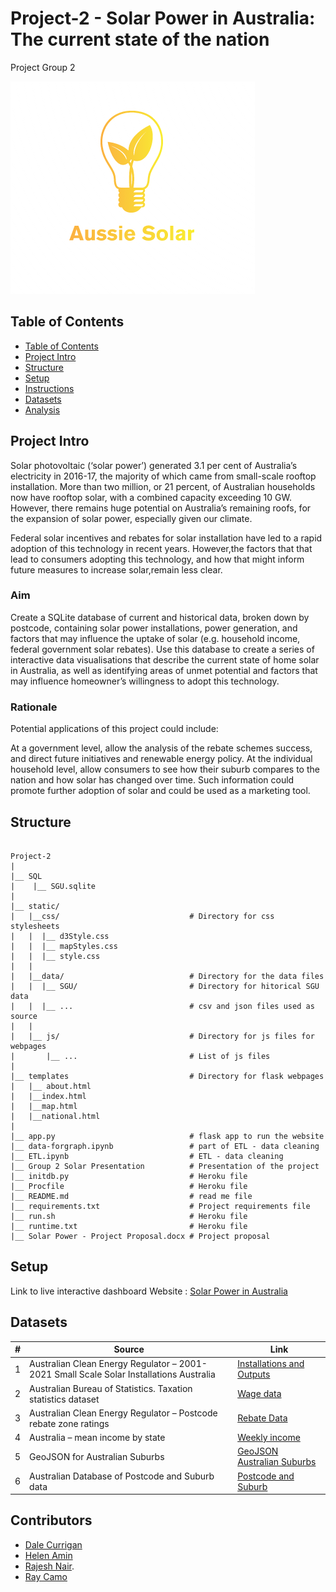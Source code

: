 # Project-2 - Solar Power in Australia: The current state of the nation 
Project Group 2 

![Solar icon](static/css/AussieSolar.png)

## Table of Contents

- [Table of Contents](#table-of-contents)
- [Project Intro](#Project-Intro)
- [Structure](#Project-Structure)
- [Setup](#Setup)
- [Instructions](#instructions)
- [Datasets](#Datasets)
- [Analysis](#Analysis)

## Project Intro
Solar photovoltaic (‘solar power’) generated 3.1 per cent of Australia’s electricity in 2016-17, the majority of which came from small-scale rooftop installation. More than two million, or 21 percent, of Australian households now have rooftop solar, with a combined capacity exceeding 10 GW. However, there remains huge potential on Australia’s remaining roofs, for the expansion of solar power, especially given our climate.

Federal solar incentives and rebates for solar installation have led to a rapid adoption of this technology in recent years. However,the factors that that lead to consumers adopting this technology, and how that might inform future measures to increase solar,remain less clear.

### Aim
Create a SQLite database of current and historical data, broken down by postcode, containing solar power installations, power generation, and factors that may influence the uptake of solar (e.g. household income, federal government solar rebates).
Use this database to create a series of interactive data visualisations that describe the current state of home solar in Australia, as well as identifying areas of unmet potential and factors that may influence homeowner’s willingness to adopt this technology.

### Rationale
Potential applications of this project could include:

At a government level, allow the analysis of the rebate schemes success, and direct future initiatives and renewable energy policy.
At the individual household level, allow consumers to see how their suburb compares to the nation and how solar has changed over time. Such information could promote further adoption of solar and could be used as a marketing tool.

## Structure
```

Project-2
|  
|__ SQL
|    |__ SGU.sqlite                      
|
|__ static/                              
|   |__css/                             # Directory for css stylesheets
|   |  |__ d3Style.css                             
|   |  |__ mapStyles.css
|   |  |__ style.css
|   |
|   |__data/                            # Directory for the data files
|   |  |__ SGU/                         # Directory for hitorical SGU data
|   |  |__ ...                          # csv and json files used as source
|   |
|   |__ js/                             # Directory for js files for webpages
|       |__ ...                         # List of js files
|
|__ templates                           # Directory for flask webpages
|   |__ about.html
|   |__index.html
|   |__map.html
|   |__national.html
|
|__ app.py                              # flask app to run the website
|__ data-forgraph.ipynb                 # part of ETL - data cleaning
|__ ETL.ipynb                           # ETL - data cleaning
|__ Group 2 Solar Presentation          # Presentation of the project
|__ initdb.py                           # Heroku file
|__ Procfile                            # Heroku file
|__ README.md                           # read me file
|__ requirements.txt                    # Project requirements file
|__ run.sh                              # Heroku file
|__ runtime.txt                         # Heroku file
|__ Solar Power - Project Proposal.docx # Project proposal

```

## Setup

Link to live interactive dashboard Website : [Solar Power in Australia](http://pg2-solar.herokuapp.com/)

## Datasets
| # | Source | Link |
|-|-|-|
| 1 | Australian Clean Energy Regulator – 2001-2021 Small Scale Solar Installations Australia | [Installations and Outputs](http://www.cleanenergyregulator.gov.au/RET/Forms-and-resources/Postcode-data-for-small-scale-installations#Historical-data) |
| 2 | Australian Bureau of Statistics. Taxation statistics dataset | [Wage data](https://data.gov.au/data/dataset/taxation-statistics-postcode-data/resource/b713d037-d9f5-49e5-a492-502cd7b3a15a) |
| 3 | Australian Clean Energy Regulator – Postcode rebate zone ratings | [Rebate Data](http://www.cleanenergyregulator.gov.au/DocumentAssets/Pages/Postcode-zone-ratings-and-postcode-zones-for-solar-panel-systems.aspx) |
| 4 | Australia – mean income by state | [Weekly income](https://www.statista.com/) |
| 5 | GeoJSON for Australian Suburbs | [GeoJSON Australian Suburbs](https://github.com/tonywr71/GeoJson-Data/blob/master/australian-suburbs.geojson)|
| 6 | Australian Database of Postcode and Suburb data | [Postcode and Suburb](https://www.matthewproctor.com/australian_postcodes) |


## Contributors
- [Dale Currigan](https://github.com/dcurrigan)
- [Helen Amin](https://github.com/helenamin)
- [Rajesh Nair](https://github.com/rajeshnair1984).
- [Ray Camo](https://github.com/rfcamo)